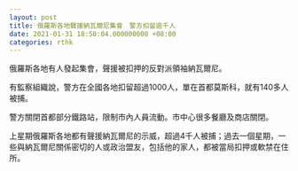 ```yaml
---
layout: post
title: 俄羅斯各地聲援納瓦爾尼集會　警方扣留逾千人
date: 2021-01-31 18:50:04.000000000 +08:00
categories: rthk
---
```


俄羅斯各地有人發起集會，聲援被扣押的反對派領袖納瓦爾尼。

有監察組織說，警方在全國各地扣留超過1000人，單在首都莫斯科，就有140多人被捕。

警方關閉首都部分鐵路站，限制市內人員流動。市中心很多餐廳及商店關閉。

上星期俄羅斯各地都有聲援納瓦爾尼的示威，超過4千人被捕；過去一個星期，一些與納瓦爾尼關係密切的人或政治盟友，包括他的家人，都被當局扣押或軟禁在住所。
